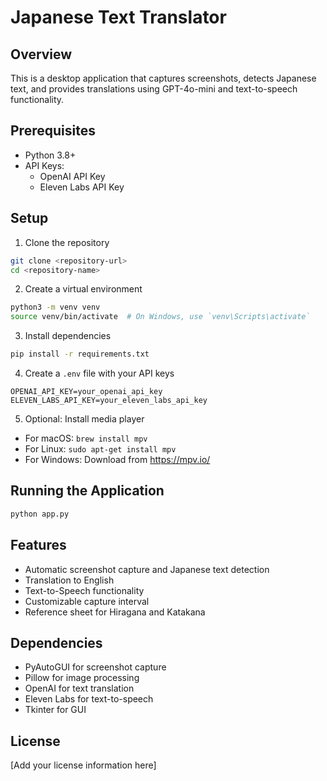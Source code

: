 # Japanese Text Translator

## Overview
This is a desktop application that captures screenshots, detects Japanese text, and provides translations using GPT-4o-mini and text-to-speech functionality.

## Prerequisites
- Python 3.8+
- API Keys:
  - OpenAI API Key
  - Eleven Labs API Key

## Setup

1. Clone the repository
```bash
git clone <repository-url>
cd <repository-name>
```

2. Create a virtual environment
```bash
python3 -m venv venv
source venv/bin/activate  # On Windows, use `venv\Scripts\activate`
```

3. Install dependencies
```bash
pip install -r requirements.txt
```

4. Create a `.env` file with your API keys
```
OPENAI_API_KEY=your_openai_api_key
ELEVEN_LABS_API_KEY=your_eleven_labs_api_key
```

5. Optional: Install media player
- For macOS: `brew install mpv`
- For Linux: `sudo apt-get install mpv`
- For Windows: Download from https://mpv.io/

## Running the Application
```bash
python app.py
```

## Features
- Automatic screenshot capture and Japanese text detection
- Translation to English
- Text-to-Speech functionality
- Customizable capture interval
- Reference sheet for Hiragana and Katakana

## Dependencies
- PyAutoGUI for screenshot capture
- Pillow for image processing
- OpenAI for text translation
- Eleven Labs for text-to-speech
- Tkinter for GUI

## License
[Add your license information here] 